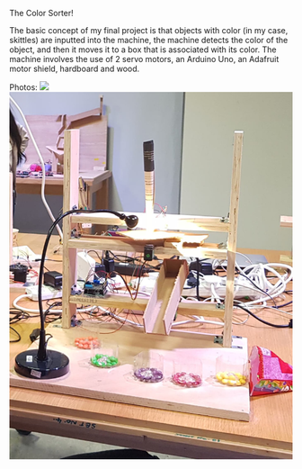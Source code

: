 The Color Sorter!

The basic concept of my final project is that objects with color (in my case, skittles) are inputted into the machine, the machine detects the color of the object, and then it moves it to a box that is associated with its color. The machine involves the use of 2 servo motors, an Arduino Uno, an Adafruit motor shield, hardboard and wood.


Photos:
![](Images/Project1.png)
![](Images/Project2.jpg)


